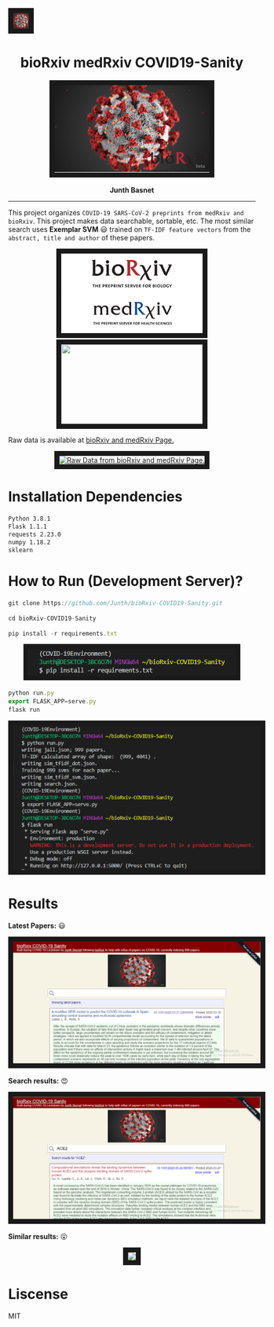  <img src="./static/favicon.png" border="10">
   <p align="center">
   <h1 align="center">bioRxiv medRxiv COVID19-Sanity</h1>
</p>

<p align="center">
  <img src="./static/bioRxiv_COVID-19.png" border="10">
</p>
<p align="center">
  <strong>Junth Basnet</strong>
</p>

---

This project organizes `COVID-19 SARS-CoV-2 preprints from medRxiv and bioRxiv`. This project makes data searchable, sortable, etc. The most similar search uses **Exemplar SVM** :smiley: trained on `TF-IDF feature vectors` from the `abstract, title and author` of these papers.

<p align="center">
  <img src="./assets/bioRxiv-medRxiv.png" border="10">                                <img src="https://imgur.com/zIWk2E5.png" border="10" width="288" height="162">
</p>

Raw data is available at [bioRxiv and medRxiv Page.](https://connect.biorxiv.org/relate/collection_json.php?grp=181)

<p align="center">
  <a href="https://connect.biorxiv.org/relate/collection_json.php?grp=181" target="_blank"><img src="https://imgur.com/rpe0MaJ.png"
alt="Raw Data from bioRxiv and medRxiv Page." border="10" /></a>
</p>
  
# Installation Dependencies  
```
Python 3.8.1
Flask 1.1.1
requests 2.23.0
numpy 1.18.2
sklearn
```

# How to Run (Development Server)?
```js
git clone https://github.com/Junth/bioRxiv-COVID19-Sanity.git
```

```js
cd bioRxiv-COVID19-Sanity
```

```js
pip install -r requirements.txt
```
<p align="center">
<img src="./assets/Step4.PNG" border="10"></p>

```js
python run.py
export FLASK_APP=serve.py
flask run
```
<p align="center">
<img src="./assets/Step5.PNG" border="10"></p>

# Results

**Latest Papers:** :smiley:
<p align="center">
<img src="./assets/Screenshot1.PNG" border="10"></p>

**Search results:** :heart_eyes:
<p align="center">
<img src="./assets/Screenshot2.PNG" border="10"></p>

**Similar results:** :open_mouth:
<p align="center">
<img src="./assets/bioRxiv_COVID-19_Sanity_Similarity.gif" border="10"></p>

# Liscense
MIT
